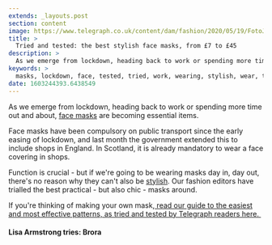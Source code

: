```yaml
--- 
extends: _layouts.post 
section: content 
image: https://www.telegraph.co.uk/content/dam/fashion/2020/05/19/FotoJet-15-xlarge_trans_NvBQzQNjv4BqxnlSljj15z1o8iKqMGA7tyH0-jRUT4rHK8EgtaGoQwQ.jpg?imwidth=1200 
title: > 
  Tried and tested: the best stylish face masks, from £7 to £45 
description: > 
  As we emerge from lockdown, heading back to work or spending more time out and about, face masks are becoming essential items.Face masks have been compulsory on public transport since the early easing of lockdown, and last month the government extended this to include shops in England.In Scotland, it is already mandatory to wear a face covering in shops.Function is crucial - but if we're going to be wearing masks day in, day out, there's no reason why they can't also be stylish.If you're thinking of making your own mask, read our guide to the easiest and most effective patterns, as tried and tested by Telegraph readers here. 
keywords: > 
  masks, lockdown, face, tested, tried, work, wearing, stylish, wear, tries, day, 45, best, youre 
date: 1603244393.6438549 
--- 
```

<div><p>As we emerge from lockdown,&#160;heading back to work or spending more time out and about,&#160;<a href="https://www.telegraph.co.uk/health-fitness/body/face-mask-rules-uk-where-wear-shops-transport-who-exempt/">face masks</a> are becoming essential items.</p>
<p>Face masks have been compulsory on&#160;public transport since the early easing of lockdown, and last month the government&#160;extended this to include shops in England. In Scotland, it is already mandatory to wear a face covering in shops.&#160;&#160;</p>
<p>Function is crucial - but if we're going to be wearing masks day in, day out, there's no reason why they can't also be <a href="https://www.telegraph.co.uk/fashion/shopping/best-reusable-face-masks-fashionable-coverings-buy-online/">stylish</a>. Our fashion editors have trialled the best practical - but also chic - masks around.</p>
<p>If you're thinking of making your own mask,<a href="https://www.telegraph.co.uk/fashion/style/best-homemade-face-mask-patterns-easy-diy-tips/"> read our guide to the easiest and most effective&#160;patterns, as tried and tested by Telegraph readers here.&#160;</a></p>
<h4>Lisa Armstrong tries: Brora</h4>
</div>
